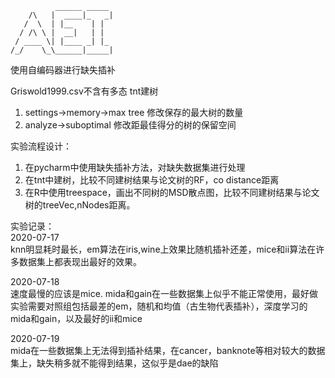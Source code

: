 ```
          ______ _____ 
    /\   |  ____|_   _|
   /  \  | |__    | |  
  / /\ \ |  __|   | |  
 / ____ \| |____ _| |_ 
/_/    \_\______|_____|

```
使用自编码器进行缺失插补

Griswold1999.csv不含有多态
tnt建树
1. settings->memory->max tree 修改保存的最大树的数量
2. analyze->suboptimal 修改距最佳得分的树的保留空间

实验流程设计：
1. 在pycharm中使用缺失插补方法，对缺失数据集进行处理
2. 在tnt中建树，比较不同建树结果与论文树的RF，co distance距离
3. 在R中使用treespace，画出不同树的MSD散点图，比较不同建树结果与论文树的treeVec,nNodes距离。

实验记录：  
2020-07-17  
knn明显耗时最长，em算法在iris,wine上效果比随机插补还差，mice和ii算法在许多数据集上都表现出最好的效果。

2020-07-18  
速度最慢的应该是mice. mida和gain在一些数据集上似乎不能正常使用，最好做实验需要对照组包括最差的em，随机和均值（古生物代表插补），深度学习的mida和gain，以及最好的ii和mice

2020-07-19  
mida在一些数据集上无法得到插补结果，在cancer，banknote等相对较大的数据集上，缺失稍多就不能得到结果，这似乎是dae的缺陷
